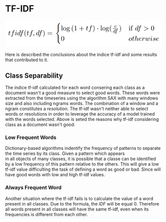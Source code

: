 # TF-IDF

![alt text](formula.png?raw=true)

Here is described the conclusions about the indice tf-idf and some results that contributed to it.

## Class Separability

The indice tf-idf calculated for each word consering each class as a document wasn't a good measure to select good words.
These words were extracted from the timeseries using the algorithm SAX with many windows size and also including ngrams words.
The combination of a window and a ngram constitutes a *resolution*.
The tf-idf wasn't neither able to select words or resolutions in order to leverage the accuracy of a model trained with the words selected.
Above is seted the reasons why tf-idf considering class as a document wasn't good:

### Low Frequent Words

Dictionary-based algorithms indentify the frequency of patterns to separate the time series by its class. Given a pattern which appears  
in all objects of many classes, it is possible that a classe can be identified by a low frequency of this pattern relative to the others.
This will give a low tf-idf value difficulting the task of defining a word as good or bad. Since will have good words with low and high tf-idf values.

### Always Frequent Word

Another situation where the tf-idf fails is to calculate the value of a word present in all classes. Due to the formula, the *IDF* will be equal 0.
Therefore all words present in all classes will have the same tf-idf, even when its frequencies is different from each other. 

